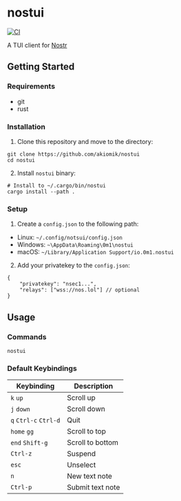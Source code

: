 # nostui

[![CI](https://github.com/akiomik/nostui/workflows/CI/badge.svg)](https://github.com/akiomik/nostui/actions)

A TUI client for [Nostr](https://nostr.com)

## Getting Started

### Requirements

- git
- rust

### Installation

1. Clone this repository and move to the directory:

```shell
git clone https://github.com/akiomik/nostui
cd nostui
```

2. Install `nostui` binary:

```shell
# Install to ~/.cargo/bin/nostui
cargo install --path .
```

### Setup

1. Create a `config.json` to the following path:

- Linux: `~/.config/notsui/config.json`
- Windows: `~\AppData\Roaming\0m1\nostui`
- macOS: `~/Library/Application Support/io.0m1.nostui`

2. Add your privatekey to the `config.json`:

```jsonc
{
    "privatekey": "nsec1...",
    "relays": ["wss://nos.lol"] // optional
}
```

## Usage

### Commands

```shell
nostui
```

### Default Keybindings

| Keybinding            | Description      |
| --------------------- | ---------------- |
| `k` `up`              | Scroll up        |
| `j` `down`            | Scroll down      |
| `q` `Ctrl-c` `Ctrl-d` | Quit             |
| `home` `gg`           | Scroll to top    |
| `end` `Shift-g`       | Scroll to bottom |
| `Ctrl-z`              | Suspend          |
| `esc`                 | Unselect         |
| `n`                   | New text note    |
| `Ctrl-p`              | Submit text note |
